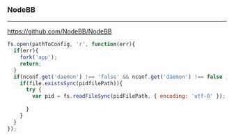 ### NodeBB
---
https://github.com/NodeBB/NodeBB

```js
fs.open(pathToConfig, 'r', function(err){
  if(err){
    fork('app');
    return;
  }
  if(nconf.get('daemon') !== 'false' && nconf.get('daemon') !== false ){
    if(file.existsSync(pidfilePath)){
      try {
        var pid = fs.readFileSync(pidFilePath, { encoding: 'utf-8' });
        
      }
    }
  }
});
```

```
```

```
```


